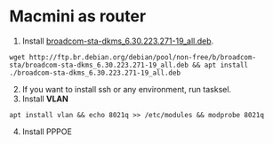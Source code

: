 # Macmini as router

1. Install [broadcom-sta-dkms_6.30.223.271-19_all.deb](http://ftp.br.debian.org/debian/pool/non-free/b/broadcom-sta/broadcom-sta-dkms_6.30.223.271-19_all.deb).
```
wget http://ftp.br.debian.org/debian/pool/non-free/b/broadcom-sta/broadcom-sta-dkms_6.30.223.271-19_all.deb && apt install ./broadcom-sta-dkms_6.30.223.271-19_all.deb
```
2. If you want to install ssh or any environment, run tasksel.
3. Install **VLAN**
```
apt install vlan && echo 8021q >> /etc/modules && modprobe 8021q
```
4. Install PPPOE
